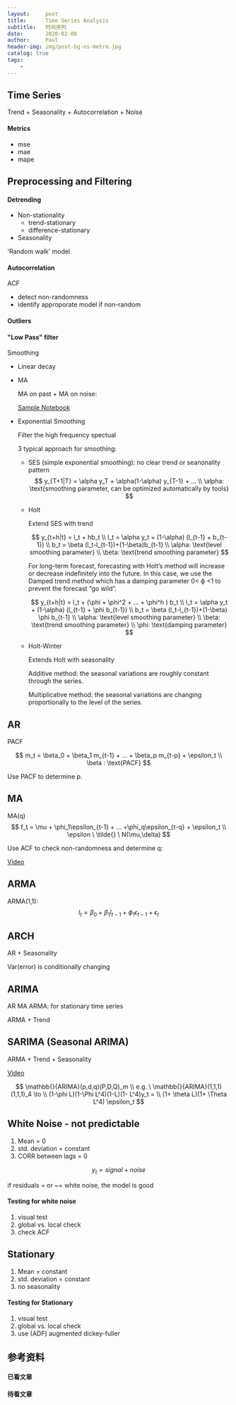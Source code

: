 ```yaml
---
layout:     post
title:      Time Series Analysis
subtitle:   时间序列
date:       2020-02-08
author:     Paul
header-img: img/post-bg-os-metro.jpg
catalog: true
tags:
    - 
---
```


## Time Series

Trend + Seasonality + Autocorrelation + Noise

#### Metrics

- mse
- mae
- mape

## Preprocessing and Filtering

#### Detrending

- Non-stationality
    - trend-stationary
    - difference-stationary
- Seasonality

'Random walk' model

#### Autocorrelation

ACF 
- detect non-randomness
- identify approporate model if non-random

#### Outliers

#### "Low Pass" filter

Smoothing
- Linear decay
- MA
  
  MA on past + MA on noise:

  [Sample Notebook](https://colab.research.google.com/github/lmoroney/dlaicourse/blob/master/TensorFlow%20In%20Practice/Course%204%20-%20S%2BP/S%2BP%20Week%201%20-%20Lesson%203%20-%20Notebook.ipynb)

- Exponential Smoothing

  Filter the high frequency spectual

  3 typical approach for smoothing:

  - SES (simple exponential smoothing): no clear trend or seanonality pattern
    $$
    y_{T+1|T} = \alpha y_T + \alpha(1-\alpha) y_{T-1} + ...
    \\ \alpha: \text{smoothing parameter, can be optimized automatically by tools}
    $$

  - Holt
    
    Extend SES with trend

    $$
    y_{t+h|t} = l_t + hb_t \\
    l_t = \alpha y_t + (1-\alpha) (l_{t-1} + b_{t-1}) \\
    b_t = \beta (l_t-l_{t-1})+(1-\beta)b_{t-1} \\
    \alpha: \text{level smoothing parameter} \\
    \beta: \text{trend smoothing parameter}
    $$

    For long-term forecast, forecasting with Holt’s method will increase or decrease indefinitely into the future. In this case, we use the Damped trend method which has a damping parameter 0< ϕ <1 to prevent the forecast “go wild”.

    $$
    y_{t+h|t} = l_t + (\phi + \phi^2 + ... + \phi^h ) b_t \\
    l_t = \alpha y_t + (1-\alpha) (l_{t-1} + \phi b_{t-1}) \\
    b_t = \beta (l_t-l_{t-1})+(1-\beta) \phi b_{t-1} \\
    \alpha: \text{level smoothing parameter} \\
    \beta: \text{trend smoothing parameter} \\
    \phi: \text{damping parameter}  
    $$

  - Holt-Winter
    
    Extends Holt with seasonality

    Additive method: the seasonal variations are roughly constant through the series.
    
    Multiplicative method: the seasonal variations are changing proportionally to the level of the series.


## AR

PACF

$$
m_t = \beta_0  + \beta_1 m_{t-1} + ... + \beta_p m_{t-p} + \epsilon_t \\
\beta : \text{PACF}
$$

Use PACF to determine p.

## MA

MA(q)
$$
f_t = \mu + \phi_1\epsilon_{t-1} + ... +\phi_q\epsilon_{t-q} + \epsilon_t \\
\epsilon \ \tilde{} \ N(\mu,\delta)
$$

Use ACF to check non-randomness and determine q:

[Video](https://www.youtube.com/watch?v=_tgB-ri9-8c)

## ARMA

ARMA(1,1):
$$
l_t = \beta_0  + \beta_1 l_{t-1} + \phi_1\epsilon_{t-1} + \epsilon_t
$$

## ARCH

AR + Seasonality

Var(error) is conditionally changing

## ARIMA

AR MA ARMA: for stationary time series

ARMA + Trend

## SARIMA (Seasonal ARIMA)

ARMA + Trend + Seasonality

[Video](https://www.youtube.com/watch?v=WjeGUs6mzXg)

$$
\mathbb{}{ARIMA}(p,d,q)(P,D,Q)_m \\
e.g. \ \mathbb{}{ARIMA}(1,1,1)(1,1,1)_4 \to \\
(1-\phi L)(1-\Phi L^4)(1-L)(1- L^4)y_t = \\
(1+ \theta L)(1+ \Theta L^4) \epsilon_t
$$

<!-- ![convolution-vs-cross-correlation](/img/post-ml-sarima.png) -->

## White Noise - not predictable

1. Mean = 0
2. std. deviation = constant
3. CORR between lags = 0

$$
y_t = signal + noise 
$$

if residuals = or ~= white noise, the model is good

#### Testing for white noise

1. visual test
2. global vs. local check
3. check ACF

## Stationary

1. Mean = constant
2. std. deviation = constant
3. no seasonality

#### Testing for Stationary

1. visual test
2. global vs. local check
3. use (ADF) augmented dickey-fuller


## 参考资料

#### 已看文章

#### 待看文章
